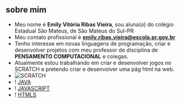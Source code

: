 ## sobre mim ##

- Meu nome é **Emily Vitória Ribas Vieira**, sou aluna(o) do colégio Estadual São Mateus, de São Mateus do Sul-PR
- Meu contato profissional é **emily.ribas.vieira@escola.pr.gov.br**
- Tenho interesse em novas linguagens de programação, criar e desenvolver projetos com meu professor de disciplina de **PENSAMENTO COMPUTACIONAL** e colegas.
- Atualmente estou trabalhando em criar e desenvolver jogos no SCRATCH e pretendo criar e desenvolver uma pág html na web.
- ![SCRATCH](https://img.shields.io/badge/Scratch-4D97FF?style=for-the-badge&logo=Scratch&logoColor=white)
- ! [JAVA](https://img.shields.io/badge/Java-ED8B00?style=for-the-badge&logo=java&logoColor=white)
- ! [JAVASCRIPT](https://img.shields.io/badge/JavaScript-323330?style=for-the-badge&logo=javascript&logoColor=F7DF1E)
- ! [HTMLS](https://img.shields.io/badge/HTML5-E34F26?style=for-the-badge&logo=html5&logoColor=white)
